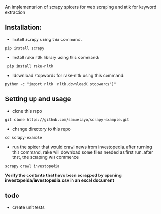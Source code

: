 An implementation of scrapy spiders for web scraping and ntlk for keyword extraction 

## Installation:

- Install scrapy using this command:
```
pip install scrapy
```
- Install rake ntlk library using this command:
```
 pip install rake-nltk
```
- Idownload stopwords for rake-nltk using this command:
```
python -c "import nltk; nltk.download('stopwords')"
```


## Setting up and usage

- clone this repo 

```
git clone https://github.com/samuelayo/scrapy-example.git
```

- change directory to this repo 
```
cd scrapy-example
```
- run the spider that would crawl news from investopedia. after running this command, rake will download some files needed as first run. after that, the scraping will commence
```
scrapy crawl investopedia

```
**Verify the contents that have been scrapped by opening investopeida/investopedia.csv in an excel document**

## todo
- create unit tests

